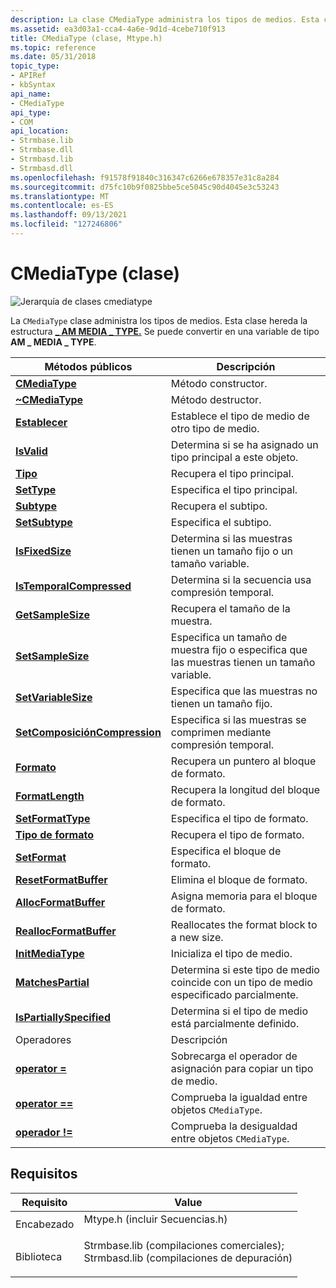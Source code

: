 ```yaml
---
description: La clase CMediaType administra los tipos de medios. Esta clase hereda la estructura \_ AM MEDIA \_ TYPE. Se puede convertir en una variable de tipo AM \_ MEDIA \_ TYPE.
ms.assetid: ea3d03a1-cca4-4a6e-9d1d-4cebe710f913
title: CMediaType (clase, Mtype.h)
ms.topic: reference
ms.date: 05/31/2018
topic_type:
- APIRef
- kbSyntax
api_name:
- CMediaType
api_type:
- COM
api_location:
- Strmbase.lib
- Strmbase.dll
- Strmbasd.lib
- Strmbasd.dll
ms.openlocfilehash: f91578f91840c316347c6266e678357e31c8a284
ms.sourcegitcommit: d75fc10b9f0825bbe5ce5045c90d4045e3c53243
ms.translationtype: MT
ms.contentlocale: es-ES
ms.lasthandoff: 09/13/2021
ms.locfileid: "127246806"
---
```

# <a name="cmediatype-class"></a>CMediaType (clase)

![Jerarquía de clases cmediatype](images/mtype01.png)

La `CMediaType` clase administra los tipos de medios. Esta clase hereda la estructura [**\_ AM MEDIA \_ TYPE.**](/windows/win32/api/strmif/ns-strmif-am_media_type) Se puede convertir en una variable de tipo **AM \_ MEDIA \_ TYPE**.



| Métodos públicos                                                      | Descripción                                                                    |
|---------------------------------------------------------------------|--------------------------------------------------------------------------------|
| [**CMediaType**](cmediatype-cmediatype.md)                         | Método constructor.                                                            |
| [**~CMediaType**](cmediatype--cmediatype.md)                       | Método destructor.                                                             |
| [**Establecer**](cmediatype-set.md)                                       | Establece el tipo de medio de otro tipo de medio.                                   |
| [**IsValid**](cmediatype-isvalid.md)                               | Determina si se ha asignado un tipo principal a este objeto.              |
| [**Tipo**](cmediatype-type.md)                                     | Recupera el tipo principal.                                                      |
| [**SetType**](cmediatype-settype.md)                               | Especifica el tipo principal.                                                      |
| [**Subtype**](cmediatype-subtype.md)                               | Recupera el subtipo.                                                         |
| [**SetSubtype**](cmediatype-setsubtype.md)                         | Especifica el subtipo.                                                         |
| [**IsFixedSize**](cmediatype-isfixedsize.md)                       | Determina si las muestras tienen un tamaño fijo o un tamaño variable.                |
| [**IsTemporalCompressed**](cmediatype-istemporalcompressed.md)     | Determina si la secuencia usa compresión temporal.                            |
| [**GetSampleSize**](cmediatype-getsamplesize.md)                   | Recupera el tamaño de la muestra.                                                     |
| [**SetSampleSize**](cmediatype-setsamplesize.md)                   | Especifica un tamaño de muestra fijo o especifica que las muestras tienen un tamaño variable. |
| [**SetVariableSize**](cmediatype-setvariablesize.md)               | Especifica que las muestras no tienen un tamaño fijo.                               |
| [**SetComposiciónCompression**](cmediatype-settemporalcompression.md) | Especifica si las muestras se comprimen mediante compresión temporal.           |
| [**Formato**](cmediatype-format.md)                                 | Recupera un puntero al bloque de formato.                                       |
| [**FormatLength**](cmediatype-formatlength.md)                     | Recupera la longitud del bloque de formato.                                      |
| [**SetFormatType**](cmediatype-setformattype.md)                   | Especifica el tipo de formato.                                                     |
| [**Tipo de formato**](cmediatype-formattype.md)                         | Recupera el tipo de formato.                                                     |
| [**SetFormat**](cmediatype-setformat.md)                           | Especifica el bloque de formato.                                                    |
| [**ResetFormatBuffer**](cmediatype-resetformatbuffer.md)           | Elimina el bloque de formato.                                                      |
| [**AllocFormatBuffer**](cmediatype-allocformatbuffer.md)           | Asigna memoria para el bloque de formato.                                         |
| [**ReallocFormatBuffer**](cmediatype-reallocformatbuffer.md)       | Reallocates the format block to a new size.                                    |
| [**InitMediaType**](cmediatype-initmediatype.md)                   | Inicializa el tipo de medio.                                                    |
| [**MatchesPartial**](cmediatype-matchespartial.md)                 | Determina si este tipo de medio coincide con un tipo de medio especificado parcialmente.        |
| [**IsPartiallySpecified**](cmediatype-ispartiallyspecified.md)     | Determina si el tipo de medio está parcialmente definido.                             |
| Operadores                                                           | Descripción                                                                    |
| [**operator =**](cmediatype-operator-.md)                          | Sobrecarga el operador de asignación para copiar un tipo de medio.                        |
| [**operator ==**](cmediatype-operator--.md)                        | Comprueba la igualdad entre objetos `CMediaType`.                               |
| [**operador !=**](cmediatype-operator-neq.md)                      | Comprueba la desigualdad entre objetos `CMediaType`.                             |



 

## <a name="requirements"></a>Requisitos



| Requisito | Value |
|--------------------|--------------------------------------------------------------------------------------------------------------------------------------------------------------------------------------------|
| Encabezado<br/>  | <dl> <dt>Mtype.h (incluir Secuencias.h)</dt> </dl>                                                                                     |
| Biblioteca<br/> | <dl> <dt>Strmbase.lib (compilaciones comerciales); </dt> <dt>Strmbasd.lib (compilaciones de depuración)</dt> </dl> |



 

 




